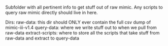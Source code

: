 Subfolder with all pertinent info to get stuff out of raw mimic.
Any scripts to query raw mimic directly should live in here.

Dirs:
raw-data: this dir should ONLY ever contain the full csv dump of mimic-iii-v1.4
query-data: where we write stuff out to when we pull from raw-data
extract-scripts: where to store all the scripts that take stuff from raw-data and extract to query-data
